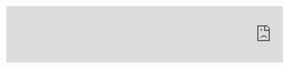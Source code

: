<style>
  .container-lg.px-3.my-5.markdown-body {
    margin: 0!important;
    margin-left: 0px!Important;
    padding: 0!important;
}
  </style>
  
<iframe style="height:auto; width:1400px; border:none;" src="https://eververse.me/character">
Testtt
</iframe>
